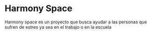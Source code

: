 # Harmony Space 

Harmony space es un proyecto que busca ayudar a las personas que sufren de estres ya sea en el trabajo o en la escuela
